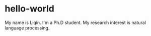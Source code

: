 # hello-world
My name is Liqin. I'm a Ph.D student. My research interest is natural language processing. 
